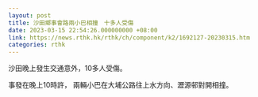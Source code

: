 ```yaml
---
layout: post
title: 沙田鄉事會路兩小巴相撞　十多人受傷
date: 2023-03-15 22:54:26.000000000 +08:00
link: https://news.rthk.hk/rthk/ch/component/k2/1692127-20230315.htm
categories: rthk
---
```


沙田晚上發生交通意外，10多人受傷。

事發在晚上10時許， 兩輛小巴在大埔公路往上水方向、瀝源邨對開相撞。
